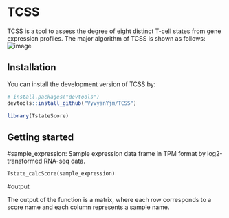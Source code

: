 # TCSS
TCSS is a tool to assess the degree of eight distinct T-cell states from gene expression profiles. The major algorithm of TCSS is shown as follows:
![image](https://github.com/JingminYang/TstateScore/blob/main/TCSSalgorithm.jpg)
## Installation

You can install the development version of TCSS by:

``` r
# install.packages("devtools")
devtools::install_github("VyvyanYjm/TCSS")

library(TstateScore)
```

## Getting started

#sample_expression: Sample expression data frame in TPM format by log2-transformed RNA-seq data.
```
Tstate_calcScore(sample_expression)
```
#output

The output of the function is a matrix, where each row corresponds to a score name and each column represents a sample name. 
